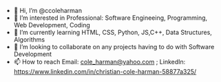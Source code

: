 - 👋 Hi, I’m @ccoleharman
- 👀 I’m interested in Professional: Software Engineeing, Programming, Web Development, Coding
- 🌱 I’m currently learning HTML, CSS, Python, JS,C++, Data Structures, Algorithms
- 💞️ I’m looking to collaborate on any projects having to do with Software Development
- 📫 How to reach Email: cole_harman@yahoo.com ; LinkedIn: https://www.linkedin.com/in/christian-cole-harman-58877a325/
